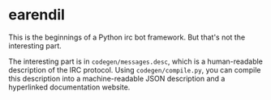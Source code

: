 # earendil

This is the beginnings of a Python irc bot framework. But that's not the interesting part.

The interesting part is in `codegen/messages.desc`, which is a
human-readable description of the IRC protocol. Using
`codegen/compile.py`, you can compile this description into a
machine-readable JSON description and a hyperlinked documentation
website.
